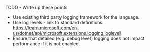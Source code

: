 TODO - Write up these points.

- Use existing third party logging framework for the language.
- Use log levels - link to standard
  definitions: https://learn.microsoft.com/en-us/dotnet/api/microsoft.extensions.logging.loglevel
- Ensure that detailed (e.g. debug level) logging does not impact performance if
  it is not enabled.
